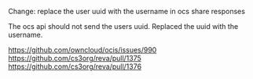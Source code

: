 Change: replace the user uuid with the username in ocs share responses

The ocs api should not send the users uuid. Replaced the uuid with the username.

https://github.com/owncloud/ocis/issues/990
https://github.com/cs3org/reva/pull/1375
https://github.com/cs3org/reva/pull/1376
